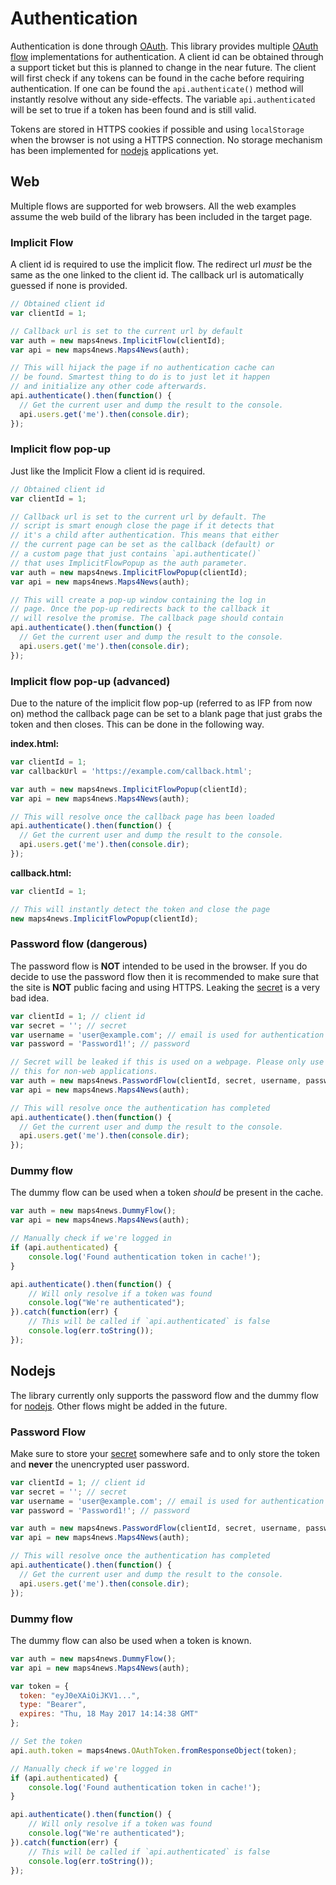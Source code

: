 # Authentication
Authentication is done through [OAuth]. This library provides multiple [OAuth flow]
implementations for authentication. A client id can be obtained through a support
ticket but this is planned to change in the near future. The client will first
check if any tokens can be found in the cache before requiring authentication.
If one can be found the `api.authenticate()` method will instantly resolve without 
any side-effects. The variable `api.authenticated` will be set to true if a token
has been found and is still valid. 

Tokens are stored in HTTPS cookies if possible and using `localStorage` when the
browser is not using a HTTPS connection. No storage mechanism has been implemented
for [nodejs] applications yet.

## Web
Multiple flows are supported for web browsers. All the web examples assume the web
build of the library has been included in the target page.

### Implicit Flow
A client id is required to use the implicit flow. The redirect url *must* be the 
same as the one linked to the client id. The callback url is automatically 
guessed if none is provided.

```js
// Obtained client id
var clientId = 1;

// Callback url is set to the current url by default
var auth = new maps4news.ImplicitFlow(clientId);
var api = new maps4news.Maps4News(auth);

// This will hijack the page if no authentication cache can
// be found. Smartest thing to do is to just let it happen
// and initialize any other code afterwards.
api.authenticate().then(function() {
  // Get the current user and dump the result to the console.
  api.users.get('me').then(console.dir);
});
```

### Implicit flow pop-up
Just like the Implicit Flow a client id is required. 

```js
// Obtained client id
var clientId = 1;

// Callback url is set to the current url by default. The
// script is smart enough close the page if it detects that
// it's a child after authentication. This means that either
// the current page can be set as the callback (default) or
// a custom page that just contains `api.authenticate()`
// that uses ImplicitFlowPopup as the auth parameter.
var auth = new maps4news.ImplicitFlowPopup(clientId);
var api = new maps4news.Maps4News(auth);

// This will create a pop-up window containing the log in
// page. Once the pop-up redirects back to the callback it
// will resolve the promise. The callback page should contain
api.authenticate().then(function() {
  // Get the current user and dump the result to the console.
  api.users.get('me').then(console.dir);
});
```

### Implicit flow pop-up (advanced)
Due to the nature of the implicit flow pop-up (referred to as IFP from now on)
method the callback page can be set to a blank page that just grabs the token 
and then closes. This can be done in the following way.

**index.html:**

```js
var clientId = 1;
var callbackUrl = 'https://example.com/callback.html';

var auth = new maps4news.ImplicitFlowPopup(clientId);
var api = new maps4news.Maps4News(auth);

// This will resolve once the callback page has been loaded
api.authenticate().then(function() {
  // Get the current user and dump the result to the console.
  api.users.get('me').then(console.dir);
});
```

**callback.html:**

```js
var clientId = 1;

// This will instantly detect the token and close the page
new maps4news.ImplicitFlowPopup(clientId);
```

### Password flow (dangerous)
The password flow is **NOT** intended to be used in the browser. If you do 
decide to use the password flow then it is recommended to make sure that 
the site is **NOT** public facing and using HTTPS. Leaking the [secret] is
a very bad idea.

```js
var clientId = 1; // client id
var secret = ''; // secret
var username = 'user@example.com'; // email is used for authentication
var password = 'Password1!'; // password

// Secret will be leaked if this is used on a webpage. Please only use
// this for non-web applications.
var auth = new maps4news.PasswordFlow(clientId, secret, username, password);
var api = new maps4news.Maps4News(auth);

// This will resolve once the authentication has completed
api.authenticate().then(function() {
  // Get the current user and dump the result to the console.
  api.users.get('me').then(console.dir);
});
```

### Dummy flow
The dummy flow can be used when a token *should* be present in the cache. 

```js
var auth = new maps4news.DummyFlow();
var api = new maps4news.Maps4News(auth);

// Manually check if we're logged in
if (api.authenticated) {
    console.log('Found authentication token in cache!');
}

api.authenticate().then(function() {
    // Will only resolve if a token was found
    console.log("We're authenticated");
}).catch(function(err) {
    // This will be called if `api.authenticated` is false
    console.log(err.toString());
});
```

## Nodejs
The library currently only supports the password flow and the dummy flow
for [nodejs]. Other flows might be added in the future.

### Password Flow
Make sure to store your [secret] somewhere safe and to only store the token
and **never** the unencrypted user password.

```js
var clientId = 1; // client id
var secret = ''; // secret
var username = 'user@example.com'; // email is used for authentication
var password = 'Password1!'; // password

var auth = new maps4news.PasswordFlow(clientId, secret, username, password);
var api = new maps4news.Maps4News(auth);

// This will resolve once the authentication has completed
api.authenticate().then(function() {
  // Get the current user and dump the result to the console.
  api.users.get('me').then(console.dir);
});
```

### Dummy flow
The dummy flow can also be used when a token is known.

```js
var auth = new maps4news.DummyFlow();
var api = new maps4news.Maps4News(auth);

var token = {
  token: "eyJ0eXAiOiJKV1...",
  type: "Bearer",
  expires: "Thu, 18 May 2017 14:14:38 GMT"
};

// Set the token
api.auth.token = maps4news.OAuthToken.fromResponseObject(token);

// Manually check if we're logged in
if (api.authenticated) {
    console.log('Found authentication token in cache!');
}

api.authenticate().then(function() {
    // Will only resolve if a token was found
    console.log("We're authenticated");
}).catch(function(err) {
    // This will be called if `api.authenticated` is false
    console.log(err.toString());
});
```

[OAuth flow]: https://aaronparecki.com/oauth-2-simplified/#authorization
[OAuth]: https://oauth.org
[nodejs]: https://nodejs.org
[secret]: https://www.youtube.com/watch?v=zwZISypgA9M
